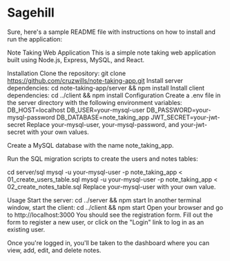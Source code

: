 # Sagehill
Sure, here's a sample README file with instructions on how to install and run the application:

Note Taking Web Application
This is a simple note taking web application built using Node.js, Express, MySQL, and React.

Installation
Clone the repository: git clone https://github.com/cruzwills/note-taking-app.git
Install server dependencies: cd note-taking-app/server && npm install
Install client dependencies: cd ../client && npm install
Configuration
Create a .env file in the server directory with the following environment variables:
DB_HOST=localhost
DB_USER=your-mysql-user
DB_PASSWORD=your-mysql-password
DB_DATABASE=note_taking_app
JWT_SECRET=your-jwt-secret
Replace your-mysql-user, your-mysql-password, and your-jwt-secret with your own values.

Create a MySQL database with the name note_taking_app.

Run the SQL migration scripts to create the users and notes tables:

cd server/sql
mysql -u your-mysql-user -p note_taking_app < 01_create_users_table.sql
mysql -u your-mysql-user -p note_taking_app < 02_create_notes_table.sql
Replace your-mysql-user with your own value.

Usage
Start the server: cd ../server && npm start
In another terminal window, start the client: cd ../client && npm start
Open your browser and go to http://localhost:3000
You should see the registration form. Fill out the form to register a new user, or click on the "Login" link to log in as an existing user.

Once you're logged in, you'll be taken to the dashboard where you can view, add, edit, and delete notes.

